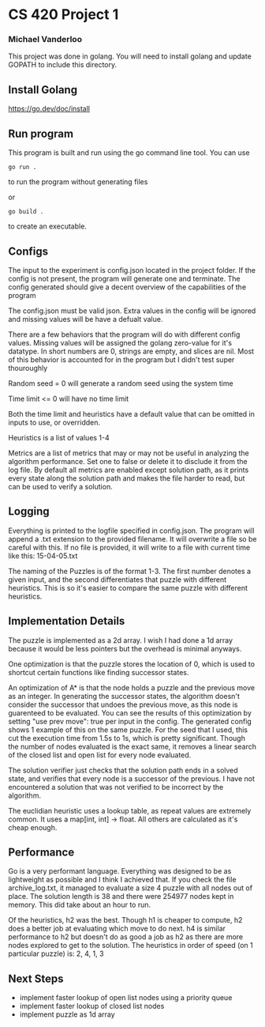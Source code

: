 # CS 420 Project 1

### Michael Vanderloo

This project was done in golang. You will need to install golang and update GOPATH to include this directory.

## Install Golang

https://go.dev/doc/install

## Run program

This program is built and run using the go command line tool.
You can use

```code
go run .
```

to run the program without generating files

or

```code
go build .
```

to create an executable.

## Configs

The input to the experiment is config.json located in the project folder. If the config is not present, the program will generate one and terminate. The config generated should give a decent overview of the capabilities of the program

The config.json must be valid json. Extra values in the config will be ignored and missing values will be have a defualt value.

There are a few behaviors that the program will do with different config values. Missing values will be assigned the golang zero-value for it's datatype. In short numbers are 0, strings are empty, and slices are nil. Most of this behavior is accounted for in the program but I didn't test super thouroughly

Random seed = 0 will generate a random seed using the system time

Time limit <= 0 will have no time limit

Both the time limit and heuristics have a default value that can be omitted in inputs to use, or overridden.

Heuristics is a list of values 1-4

Metrics are a list of metrics that may or may not be useful in analyzing the algorithm performance. Set one to false or delete it to disclude it from the log file. By default all metrics are enabled except solution path, as it prints every state along the solution path and makes the file harder to read, but can be used to verify a solution.

## Logging

Everything is printed to the logfile specified in config.json. The program will append a .txt extension to the provided filename. It will overwrite a file so be careful with this. If no file is provided, it will write to a file with current time like this: 15-04-05.txt

The naming of the Puzzles is of the format 1-3. The first number denotes a given input, and the second differentiates that puzzle with different heuristics. This is so it's easier to compare the same puzzle with different heuristics.

## Implementation Details

The puzzle is implemented as a 2d array. I wish I had done a 1d array because it would be less pointers but the overhead is minimal anyways.

One optimization is that the puzzle stores the location of 0, which is used to shortcut certain functions like finding successor states.

An optimization of A\* is that the node holds a puzzle and the previous move as an integer. In generating the successor states, the algorithm doesn't consider the successor that undoes the previous move, as this node is guarenteed to be evaluated.
You can see the results of this optimization by setting
"use prev move": true
per input in the config. The generated config shows 1 example of this on the same puzzle. For the seed that I used, this cut the execution time from 1.5s to 1s, which is pretty significant. Though the number of nodes evaluated is the exact same, it removes a linear search of the closed list and open list for every node evaluated.

The solution verifier just checks that the solution path ends in a solved state, and verifies that every node is a successor of the previous. I have not encountered a solution that was not verified to be incorrect by the algorithm.

The euclidian heuristic uses a lookup table, as repeat values are extremely common. It uses a map[int, int] -> float. All others are calculated as it's cheap enough.

## Performance

Go is a very performant language. Everything was designed to be as lightweight as possible and I think I achieved that. If you check the file archive_log.txt, it managed to evaluate a size 4 puzzle with all nodes out of place. The solution length is 38 and there were 254977 nodes kept in memory. This did take about an hour to run.

Of the heuristics, h2 was the best. Though h1 is cheaper to compute, h2 does a better job at evaluating which move to do next. h4 is similar performance to h2 but doesn't do as good a job as h2 as there are more nodes explored to get to the solution. The heuristics in order of speed (on 1 particular puzzle) is: 2, 4, 1, 3

## Next Steps

- implement faster lookup of open list nodes using a priority queue
- implement faster lookup of closed list nodes
- implement puzzle as 1d array
